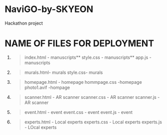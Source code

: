 # NaviGO-by-SKYEON
Hackathon project 

# NAME OF FILES FOR DEPLOYMENT
1) >index.html - manuscripts**
   >style.css - manuscripts**
   > app.js - manuscripts
2) >murals.html- murals
   >style.css- murals
   >
3) >homepage.html - homepage
   >hommpage.css -homepage
   >photo1.avif -hompage
4) >scanner.html -  AR scanner
   >scanner.css -  AR scanner
   >scanner.js - AR scanner
5) >event.html - event
   >event.css - event
   >event.js - event
6) >experts.html - Local experts
   >experts.css - Local experts
   >experts.js - LOcal experts
